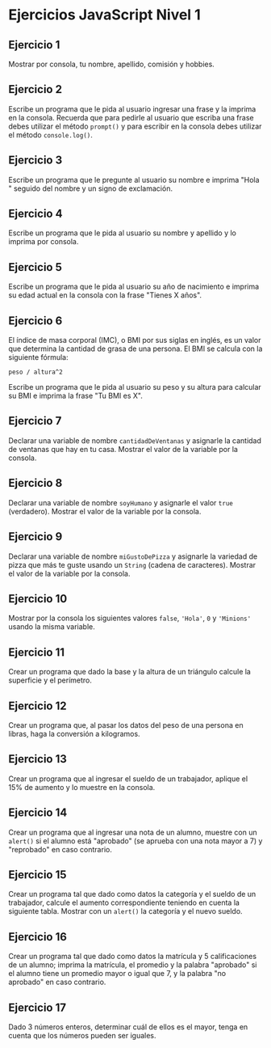 # Ejercicios JavaScript Nivel 1

## Ejercicio 1
Mostrar por consola, tu nombre, apellido, comisión y hobbies.

## Ejercicio 2
Escribe un programa que le pida al usuario ingresar una frase y la imprima en la consola.
Recuerda que para pedirle al usuario que escriba una frase debes utilizar el método `prompt()` y para escribir en la consola debes utilizar el método `console.log()`.

## Ejercicio 3
Escribe un programa que le pregunte al usuario su nombre e imprima "Hola " seguido del nombre y un signo de exclamación.

## Ejercicio 4
Escribe un programa que le pida al usuario su nombre y apellido y lo imprima por consola.

## Ejercicio 5
Escribe un programa que le pida al usuario su año de nacimiento e imprima su edad actual en la consola con la frase "Tienes X años".

## Ejercicio 6
El índice de masa corporal (IMC), o BMI por sus siglas en inglés, es un valor que determina la cantidad de grasa de una persona.
El BMI se calcula con la siguiente fórmula:

```
peso / altura^2
```

Escribe un programa que le pida al usuario su peso y su altura para calcular su BMI e imprima la frase "Tu BMI es X".

## Ejercicio 7
Declarar una variable de nombre `cantidadDeVentanas` y asignarle la cantidad de ventanas que hay en tu casa. Mostrar el valor de la variable por la consola.

## Ejercicio 8
Declarar una variable de nombre `soyHumano` y asignarle el valor `true` (verdadero). Mostrar el valor de la variable por la consola.

## Ejercicio 9
Declarar una variable de nombre `miGustoDePizza` y asignarle la variedad de pizza que más te guste usando un `String` (cadena de caracteres). Mostrar el valor de la variable por la consola.

## Ejercicio 10
Mostrar por la consola los siguientes valores `false`, `'Hola'`, `0` y `'Minions'` usando la misma variable.

## Ejercicio 11
Crear un programa que dado la base y la altura de un triángulo calcule la superficie y el perímetro.

## Ejercicio 12
Crear un programa que, al pasar los datos del peso de una persona en libras, haga la conversión a kilogramos.

## Ejercicio 13
Crear un programa que al ingresar el sueldo de un trabajador, aplique el 15% de aumento y lo muestre en la consola.

## Ejercicio 14
Crear un programa que al ingresar una nota de un alumno, muestre con un `alert()` si el alumno está "aprobado" (se aprueba con una nota mayor a 7) y "reprobado" en caso contrario.

## Ejercicio 15
Crear un programa tal que dado como datos la categoría y el sueldo de un trabajador, calcule el aumento correspondiente teniendo en cuenta la siguiente tabla. Mostrar con un `alert()` la categoría y el nuevo sueldo.

## Ejercicio 16
Crear un programa tal que dado como datos la matrícula y 5 calificaciones de un alumno; imprima la matrícula, el promedio y la palabra "aprobado" si el alumno tiene un promedio mayor o igual que 7, y la palabra "no aprobado" en caso contrario.

## Ejercicio 17
Dado 3 números enteros, determinar cuál de ellos es el mayor, tenga en cuenta que los números pueden ser iguales.

